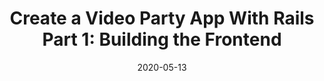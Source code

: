 ---
layout: defaults
modal-id: 5
date: 2020-05-13
img: https://i.imgur.com/su0G4OT.png
alt: Cover Image
title: "Create a Video Party App With Rails Part 1: Building the Frontend"
link: https://dev.to/vonagedev/create-a-video-party-app-with-rails-part-2-building-the-frontend-hfe

---